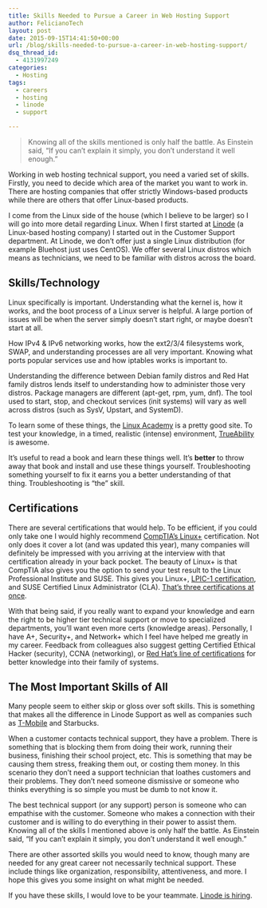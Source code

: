 ```yaml
---
title: Skills Needed to Pursue a Career in Web Hosting Support
author: FelicianoTech
layout: post
date: 2015-09-15T14:41:50+00:00
url: /blog/skills-needed-to-pursue-a-career-in-web-hosting-support/
dsq_thread_id:
  - 4131997249
categories:
  - Hosting
tags:
  - careers
  - hosting
  - linode
  - support

---
```

> Knowing all of the skills mentioned is only half the battle. As Einstein said, &#8220;If you can&#8217;t explain it simply, you don&#8217;t understand it well enough.&#8221;

Working in web hosting technical support, you need a varied set of skills. Firstly, you need to decide which area of the market you want to work in. There are hosting companies that offer strictly Windows-based products while there are others that offer Linux-based products.

I come from the Linux side of the house (which I believe to be larger) so I will go into more detail regarding Linux. When I first started at <a href="https://www.linode.com/" target="_blank">Linode</a> (a Linux-based hosting company) I started out in the Customer Support department. At Linode, we don&#8217;t offer just a single Linux distribution (for example Bluehost just uses CentOS). We offer several Linux distros which means as technicians, we need to be familiar with distros across the board.<!--more-->

## Skills/Technology

Linux specifically is important. Understanding what the kernel is, how it works, and the boot process of a Linux server is helpful. A large portion of issues will be when the server simply doesn&#8217;t start right, or maybe doesn&#8217;t start at all.

How IPv4 & IPv6 networking works, how the ext2/3/4 filesystems work, SWAP, and understanding processes are all very important. Knowing what ports popular services use and how iptables works is important to.

Understanding the difference between Debian family distros and Red Hat family distros lends itself to understanding how to administer those very distros. Package managers are different (apt-get, rpm, yum, dnf). The tool used to start, stop, and checkout services (init systems) will vary as well across distros (such as SysV, Upstart, and SystemD).

To learn some of these things, the <a href="https://linuxacademy.com/" target="_blank">Linux Academy</a> is a pretty good site. To test your knowledge, in a timed, realistic (intense) environment, <a href="https://trueability.com/" target="_blank">TrueAbility</a> is awesome.

It&#8217;s useful to read a book and learn these things well. It&#8217;s **better** to throw away that book and install and use these things yourself. Troubleshooting something yourself to fix it earns you a better understanding of that thing. Troubleshooting is &#8220;the&#8221; skill.

## Certifications

There are several certifications that would help. To be efficient, if you could only take one I would highly recommend <a href="http://certification.comptia.org/getCertified/certifications/linux.aspx" target="_blank">CompTIA&#8217;s Linux+</a> certification. Not only does it cover a lot (and was updated this year), many companies will definitely be impressed with you arriving at the interview with that certification already in your back pocket. The beauty of Linux+ is that CompTIA also gives you the option to send your test result to the Linux Professional Institute and SUSE. This gives you Linux+, <a href="https://www.lpi.org/certification/get-certified-lpi/lpic-1-linux-server-professional/" target="_blank">LPIC-1 certification</a>, and SUSE Certified Linux Administrator (CLA). <a href="http://certification.comptia.org/getCertified/certifications/linux.aspx#3for1" target="_blank">That&#8217;s three certifications at once</a>.

With that being said, if you really want to expand your knowledge and earn the right to be higher tier technical support or move to specialized departments, you&#8217;ll want even more certs (knowledge areas). Personally, I have A+, Security+, and Network+ which I feel have helped me greatly in my career. Feedback from colleagues also suggest getting Certified Ethical Hacker (security), CCNA (networking), or <a href="http://www.redhat.com/en/services/certification" target="_blank">Red Hat&#8217;s line of certifications</a> for better knowledge into their family of systems.

## The Most Important Skills of All

Many people seem to either skip or gloss over soft skills. This is something that makes all the difference in Linode Support as well as companies such as <a href="http://newsroom.t-mobile.com/news/jd-power-2015.htm" target="_blank">T-Mobile</a> and Starbucks.

When a customer contacts technical support, they have a problem. There is something that is blocking them from doing their work, running their business, finishing their school project, etc. This is something that may be causing them stress, freaking them out, or costing them money. In this scenario they don&#8217;t need a support technician that loathes customers and their problems. They don&#8217;t need someone dismissive or someone who thinks everything is so simple you must be dumb to not know it.

The best technical support (or any support) person is someone who can empathise with the customer. Someone who makes a connection with their customer and is willing to do everything in their power to assist them. Knowing all of the skills I mentioned above is only half the battle. As Einstein said, &#8220;If you can&#8217;t explain it simply, you don&#8217;t understand it well enough.&#8221;

There are other assorted skills you would need to know, though many are needed for any great career not necessarily technical support. These include things like organization, responsibility, attentiveness, and more. I hope this gives you some insight on what might be needed.

If you have these skills, I would love to be your teammate. <a href="https://www.linode.com/careers" target="_blank">Linode is hiring</a>.